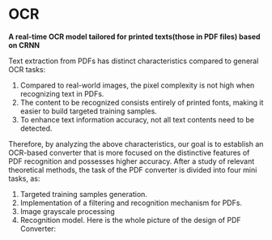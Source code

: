 # OCR
**A real-time OCR model tailored for printed texts(those in PDF files) based on CRNN**

Text extraction from PDFs has distinct characteristics compared to general OCR tasks:
1. Compared to real-world images, the pixel complexity is not high when recognizing text in PDFs.
2. The content to be recognized consists entirely of printed fonts, making it easier to build targeted training samples.
3. To enhance text information accuracy, not all text contents need to be detected.

Therefore, by analyzing the above characteristics, our goal is to establish an OCR-based converter that is more focused on the distinctive features of PDF recognition and possesses higher accuracy.
After a study of relevant theoretical methods, the task of the PDF converter is divided into four mini tasks, as: 
1. Targeted training samples generation. 
2. Implementation of a filtering and recognition mechanism for PDFs. 
3. Image grayscale processing
4. Recognition model. 
Here is the whole picture of the design of PDF Converter: 

